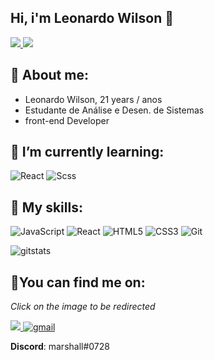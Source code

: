 ## **Hi, i'm Leonardo Wilson 👋**  

<p>
    <a href="https://www.linkedin.com/in/leonardo-wilson/">
    <img src="https://img.shields.io/badge/LinkedIn-307cc5?style=for-the-badge&logo=linkedin&logoColor=white"/>
    </a>
    <img src="https://komarev.com/ghpvc/?username=Marshalldt1&style=for-the-badge"/>
</p>


## **🐉 About me:**
* Leonardo Wilson, 21 years / anos
* Estudante de Análise e Desen. de Sistemas
* front-end Developer


## **🌱 I’m currently learning:**
![React](https://img.shields.io/badge/react-%2320232a.svg?style=for-the-badge&logo=react&logoColor=%2361DAFB)
![Scss](https://img.shields.io/badge/scss-%2320232a.svg?style=for-the-badge&logo=scss&logoColor=%2461DAFB)


## **💬 My skills:**
![JavaScript](https://img.shields.io/badge/javascript-%23323330.svg?style=for-the-badge&logo=javascript&logoColor=%23F7DF1E)
![React](https://img.shields.io/badge/react-%2320232a.svg?style=for-the-badge&logo=react&logoColor=%2361DAFB)
![HTML5](https://img.shields.io/badge/html5-%23E34F26.svg?style=for-the-badge&logo=html5&logoColor=white)
![CSS3](https://img.shields.io/badge/css3-%231572B6.svg?style=for-the-badge&logo=css3&logoColor=white)
![Git](https://img.shields.io/badge/git-%23F05033.svg?style=for-the-badge&logo=git&logoColor=white)

<p>
<img alt=gitstats src="https://github-readme-stats.vercel.app/api?username=marshalldt1&theme=tokyonight"/>
</p>

## **🌠You can find me on:**
*Click on the image to be redirected*

<a href="https://www.linkedin.com/in/leonardo-wilson/">
<img src="https://img.shields.io/badge/linkedin-%230077B5.svg?style=for-the-badge&logo=linkedin&logoColor=white"/>
</a>
<a href="mailto:leonardotera92@gmail.com">
<img alt=gmail src="https://img.shields.io/badge/Gmail-D14836?style=for-the-badge&logo=gmail&logoColor=white"/>
</a>


**Discord**: marshall#0728
<!--
**Marshalldt1/Marshalldt1** is a ✨ _special_ ✨ repository because its `README.md` (this file) appears on your GitHub profile.

Here are some ideas to get you started:

- 🔭 I’m currently working on ...
- 🌱 I’m currently learning ...
- 👯 I’m looking to collaborate on ...
- 🤔 I’m looking for help with ...
- 💬 Ask me about ...
- 📫 How to reach me: ...
- 😄 Pronouns: ...
- ⚡ Fun fact: ...
-->

